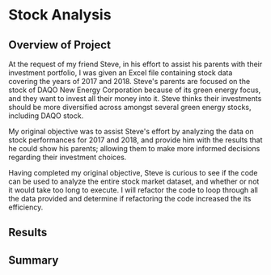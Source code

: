 # Stock Analysis
## Overview of Project
At the request of my friend Steve, in his effort to assist his parents with their investment portfolio, I was given an Excel file containing stock data covering the years of 2017 and 2018. Steve's parents are focused on the stock of DAQO New Energy Corporation because of its green energy focus, and they want to invest all their money into it. Steve thinks their investments should be more diversified across amongst several green energy stocks, including DAQO stock.

My original objective was to assist Steve's effort by analyzing the data on stock performances for 2017 and 2018, and provide him with the results that he could show his parents; allowing them to make more informed decisions regarding their investment choices. 

Having completed my original objective, Steve is curious to see if the code can be used to analyze the entire stock market dataset, and whether or not it would take too long to execute. I will refactor the code to loop through all the data provided and determine if refactoring the code increased the its efficiency.

## Results

## Summary
